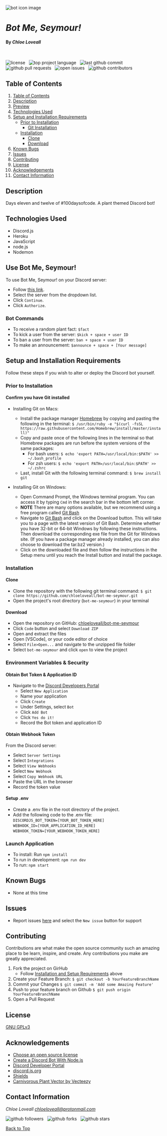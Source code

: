 ![bot icon image](src/assets/images/bot-icon.jpg)

# _Bot Me, Seymour!_

#### By _**Chloe Loveall**_

<br>

![license](https://img.shields.io/github/license/chloeloveall/bot-me-seymour?color=blue&style=flat) &nbsp; ![top project language](https://img.shields.io/github/languages/top/chloeloveall/bot-me-seymour?style=flat) &nbsp; ![last github commit](https://img.shields.io/github/last-commit/chloeloveall/bot-me-seymour?style=flat) &nbsp; ![github pull requests](https://img.shields.io/github/issues-pr/chloeloveall/bot-me-seymour?style=flat) &nbsp; ![open issues](https://img.shields.io/github/issues-raw/chloeloveall/bot-me-seymour?style=flat) &nbsp; ![github contributors](https://img.shields.io/github/contributors/chloeloveall/bot-me-seymour?color=brightgreen&style=flat)

## Table of Contents

1. [Table of Contents](#table-of-contents)
2. [Description](#description)
3. [Preview](#preview)
4. [Technologies Used](#technologies-used)
5. [Setup and Installation Requirements](#setup-and-installation-requirements)
   - [Prior to Installation](#prior-to-installation)
     - [Git Installation](#confirm-you-have-git-installed)
   - [Installation](#installation)
     - [Clone](#clone)
     - [Download](#download)
6. [Known Bugs](#known-bugs)
7. [Issues](#issues)
8. [Contributing](#contributing)
9. [License](#license)
10. [Acknowledgements](#acknowledgements)
11. [Contact Information](#contact-information)

## Description

Days eleven and twelve of #100daysofcode. A plant themed Discord bot!

## Technologies Used

- Discord.js
- Heroku
- JavaScript
- node.js
- Nodemon

## Use Bot Me, Seymour!

To use Bot Me, Seymour! on your Discord server:

- Follow [this link](https://discord.com/oauth2/authorize?client_id=853026935978590218&permissions=0&scope=bot).
- Select the server from the dropdown list.
- Click `Continue`.
- Click `Authorize`.

### Bot Commands

- To receive a random plant fact: `$fact`
- To kick a user from the server: `$kick + space + user ID`
- To ban a user from the server: `ban + space + user ID`
- To make an announcement: `$announce + space + [Your message]`

## Setup and Installation Requirements

Follow these steps if you wish to alter or deploy the Discord bot yourself.

### Prior to Installation

#### Confirm you have Git installed

- Installing Git on Macs:

  - Install the package manager [Homebrew](https://brew.sh/) by copying and pasting the following in the terminal: `$ /usr/bin/ruby -e "$(curl -fsSL https://raw.githubusercontent.com/Homebrew/install/master/install)"`
  - Copy and paste once of the following lines in the terminal so that Homebrew packages are run before the system versions of the same packages:
    - For bash users: `$ echo 'export PATH=/usr/local/bin:$PATH' >> ~/.bash_profile`
    - For zsh users: `$ echo 'export PATH=/usr/local/bin:$PATH' >> ~/.zshrc`
  - Last, install Git with the following terminal command: `$ brew install git`

- Installing Git on Windows:
  - Open Command Prompt, the Windows terminal program. You can access it by typing `Cmd` in the search bar in the bottom left corner.
  - **NOTE** There are many options available, but we recommend using a free program called [Git Bash](https://gitforwindows.org/)
  - Navigate to [Git Bash](https://gitforwindows.org/) and click on the Download button. This will take you to a page with the latest version of Git Bash. Determine whether you have 32-bit or 64-bit Windows by following these instructions. Then download the corresponding exe file from the Git for Windows site. (If you have a package manager already installed, you can also choose to download the tar.bz2 version.)
  - Click on the downloaded file and then follow the instructions in the Setup menu until you reach the Install button and install the package.

### Installation

#### Clone

- Clone the repository with the following git terminal command: `$ git clone https://github.com/chloeloveall/bot-me-seymour.git`
- Open the project's root directory (`bot-me-seymour`) in your terminal

#### Download

- Open the repository on GitHub: [chloeloveall/bot-me-seymour](https://github.com/chloeloveall/bot-me-seymour/)
- Click `Code` button and select `Download ZIP`
- Open and extract the files
- Open [VSCode], or your code editor of choice
- Select `File>Open...` and navigate to the unzipped file folder
- Select `bot-me-seymour` and click `open` to view the project

### Environment Variables & Security

#### Obtain Bot Token & Application ID

- Navigate to the [Discord Developers Portal](https://discord.com/developers/applications)
  - Select `New Application`
  - Name your application
  - Click `Create`
  - Under Settings, select `Bot`
  - Click `Add Bot`
  - Click `Yes do it!`
  - Record the Bot token and application ID

#### Obtain Webhook Token

From the Discord server:

- Select `Server Settings`
- Select `Integrations`
- Select `View Webhooks`
- Select `New Webhook`
- Select `Copy Webhook URL`
- Paste the URL in the browser
- Record the token value

#### Setup .env

- Create a .env file in the root directory of the project.
- Add the following code to the .env file:  
  `DISCORDJS_BOT_TOKEN=[YOUR_BOT_TOKEN_HERE]`  
  `WEBHOOK_ID=[YOUR_APPLICATION_ID_HERE]`  
  `WEBHOOK_TOKEN=[YOUR_WEBHOOK_TOKEN_HERE]`

### Launch Application

- To install: Run `npm install`
- To run in development: `npm run dev`
- To run: `npm start`

## Known Bugs

- None at this time

## Issues

- Report issues [here](https://github.com/chloeloveall/bot-me-seymour/issues) and select the `New issue` button for support

## Contributing

Contributions are what make the open source community such an amazing place to be learn, inspire, and create. Any contributions you make are greatly appreciated.

1. Fork the project on GirHub
   - Follow [Installation and Setup Requirements](#setup-and-installation-requirements) above
2. Create your Feature Branch: `$ git checkout -b YourFeatureBranchName`
3. Commit your Changes `$ git commit -m 'Add some Amazing Feature'`
4. Push to your feature branch on Github `$ git push origin YourFeatureBranchName`
5. Open a Pull Request

## License

[GNU GPLv3](LICENSE.txt)

## Acknowledgements

- [Choose an open source license](https://choosealicense.com/)
- [Create a Discord Bot With Node.js](https://www.youtube.com/watch?v=BmKXBVdEV0g&t=397s)
- [Discord Developer Portal](https://discord.com/developers/docs/intro)
- [discord.js.org](https://discord.js.org/)
- [Shields](https://shields.io/)
- [Carnivorous Plant Vector by Vecteezy](https://www.vecteezy.com/free-vector/carnivorous-plant)

## Contact Information

_Chloe Loveall <chloeloveall@protonmail.com>_

![github followers](https://img.shields.io/github/followers/chloeloveall?style=social) &nbsp; ![github forks](https://img.shields.io/github/forks/chloeloveall/bot-me-seymour?label=Forks&style=social) &nbsp; ![github stars](https://img.shields.io/github/stars/chloeloveall/bot-me-seymour?style=social)

[Back to Top](#table-of-contents)
